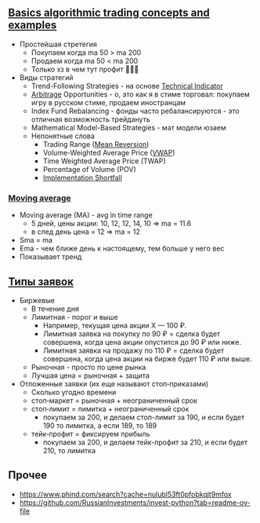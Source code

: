 ## [Basics algorithmic trading concepts and examples](https://www.investopedia.com/articles/active-trading/101014/basics-algorithmic-trading-concepts-and-examples.asp)

- Простейшая стретегия
    - Покупаем когда ma 50 > ma 200
    - Продаем когда ma 50 < ma 200
    - Только хз в чем тут профит 🤔🤔🤔
- Виды стратегий
    - Trend-Following Strategies - на
      основе [Technical Indicator](https://www.investopedia.com/terms/t/technicalindicator.asp)
    - [Arbitrage](https://www.investopedia.com/terms/a/arbitrage.asp) Opportunities - о, это как я в стиме торговал:
      покупаем игру в русском стиме, продаем иностранцам
    - Index Fund Rebalancing - фонды часто ребалансируются - это отличная возможность трейдануть
    - Mathematical Model-Based Strategies - мат модели юзаем
    - Непонятные слова
        - Trading Range ([Mean Reversion](https://www.investopedia.com/terms/m/meanreversion.asp))
        - Volume-Weighted Average Price ([VWAP](https://www.investopedia.com/terms/v/vwap.asp))
        - Time Weighted Average Price (TWAP)
        - Percentage of Volume (POV)
        - [Implementation Shortfall](https://www.investopedia.com/terms/i/implementation-shortfall.asp)

### [Moving average](https://www.investopedia.com/terms/m/movingaverage.asp)

- Moving average (MA) - avg in time range
    - 5 дней, цены акции: 10, 12, 12, 14, 10 => ma = 11.6
    - в след день цена = 12 => ma = 12
- Sma = ma
- Ema - чем ближе день к настоящему, тем больше у него вес
- Показывает тренд

## [Типы заявок](https://www.tinkoff.ru/invest/help/brokerage/account/trade-on-bs/bids/)

- Биржевые
    - В течение дня
    - Лимитная - порог и выше
        - Например, текущая цена акции Х — 100 ₽.
        - Лимитная заявка на покупку по 90 ₽ = сделка будет совершена, когда цена акции опустится до 90 ₽ или ниже.
        - Лимитная заявка на продажу по 110 ₽ = сделка будет совершена, когда цена акции на бирже будет 110 ₽ или выше.
    - Рыночная - просто по цене рынка
    - Лучшая цена = рыночная + защита
- Отложенные заявки (их еще называют стоп‑приказами)
    - Сколько угодно времени
    - стоп‑маркет = рыночная + неограниченный срок
    - стоп‑лимит = лимитка + неограниченный срок
        - покупаем за 200, и делаем стоп-лимит за 190, и если будет 190 то лимитка, а если 189, то 189
    - тейк‑профит = фиксируем прибыль
        - покупаем за 200, и делаем тейк-профит за 210, и если будет 210, то лимитка

## Прочее

- https://www.phind.com/search?cache=nulubl53ft0pfobkqjt9mfox
- https://github.com/RussianInvestments/invest-python?tab=readme-ov-file
